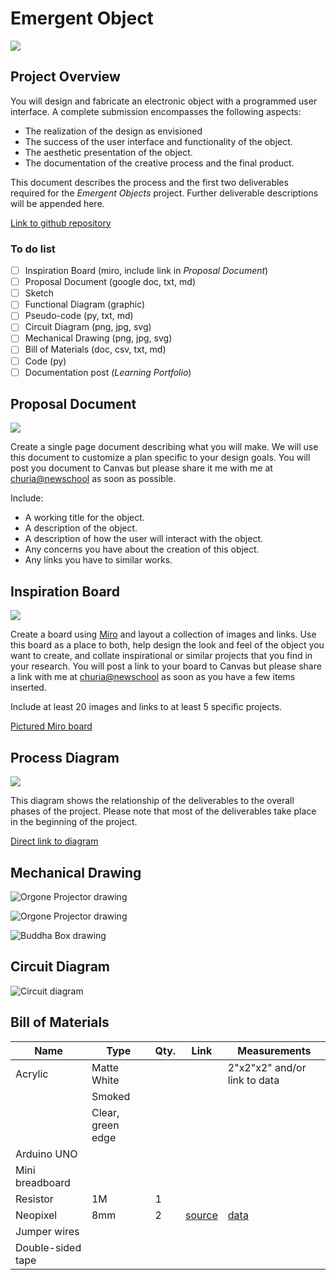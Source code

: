 # Emergent Object

![](images/eo01c.jpg)

## Project Overview

You will design and fabricate an electronic object with a programmed user interface.
A complete submission encompasses the following aspects:

- The realization of the design as envisioned
- The success of the user interface and functionality of the object.
- The aesthetic presentation of the object.
- The documentation of the creative process and the final product.

This document describes the process and the first two deliverables required for the *Emergent Objects* project. Further deliverable descriptions will be appended here.

[Link to github repository](https://github.com/arielchuri/emergentobjects/tree/main/finalproject)

### To do list

- [ ] Inspiration Board (miro, include link in *Proposal Document*)
- [ ] Proposal Document (google doc, txt, md)
- [ ] Sketch
- [ ] Functional Diagram (graphic)
- [ ] Pseudo-code (py, txt, md)
- [ ] Circuit Diagram (png, jpg, svg)
- [ ] Mechanical Drawing (png, jpg, svg)
- [ ] Bill of Materials (doc, csv, txt, md)
- [ ] Code (py)
- [ ] Documentation post (*Learning Portfolio*)

## Proposal Document

![](document.png)

Create a single page document describing what you will make.
We will use this document to customize a plan specific to your design goals.
You will post you document to Canvas but please share it me with me at [churia@newschool](mailto:churia@newschool.edu) as soon as possible.

Include:

- A working title for the object.
- A description of the object.
- A description of how the user will interact with the object.
- Any concerns you have about the creation of this object.
- Any links you have to similar works.

## Inspiration Board

![](inspiration.png)

Create a board using [Miro](https://miro.com) and layout a collection of images and links.
Use this board as a place to both, help design the look and feel of the object you want to create, and collate inspirational or similar projects that you find in your research.
You will post a link to your board to Canvas but please share a link with me at [churia@newschool](mailto:churia@newschool.edu) as soon as you have a few items inserted.

Include at least 20 images and links to at least 5 specific projects.

[Pictured Miro board](https://miro.com/app/board/uXjVOGnSf2I=/?invite_link_id=927030846115)

## Process Diagram

![](images/process.png)

This diagram shows the relationship of the deliverables to the overall phases of the project. Please note that most of the deliverables take place in the beginning of the project.

[Direct link to diagram](https://arielchuri.github.io/emergentobjects/finalproject/images/process.png)

## Mechanical Drawing

![Orgone Projector drawing](mechanical-m.svg)

![Orgone Projector drawing](projector_mech.png) 

![Buddha Box drawing](buddhabox_mech.jpg)

## Circuit Diagram

![Circuit diagram](projector_wiring.png)

## Bill of Materials

| Name              | Type              | Qty. | Link                                            | Measurements                                                 |
| ----------------- | ----------------- | ---- | ----------------------------------------------- | ------------------------------------------------------------ |
| Acrylic           | Matte White       |      |                                                 | 2"x2"x2" and/or link to data                                 |
|                   | Smoked            |      |                                                 |                                                              |
|                   | Clear, green edge |      |                                                 |                                                              |
| Arduino UNO       |                   |      |                                                 |                                                              |
| Mini breadboard   |                   |      |                                                 |                                                              |
| Resistor          | 1M                | 1    |                                                 |                                                              |
| Neopixel          | 8mm               | 2    | [source](https://www.adafruit.com/product/1734) | [data](https://www.adafruit.com/images/product-files/1138/SK6812%20LED%20datasheet%20.pdf) |
| Jumper wires      |                   |      |                                                 |                                                              |
| Double-sided tape |                   |      |                                                 |                                                              |

